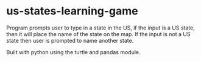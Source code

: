 # us-states-learning-game

Program prompts user to type in a state in the US, if the input is a US state, then it will place the name of the state
on the map. If the input is not a US state then user is prompted to name another state.

Built with python using the turtle and pandas module.
